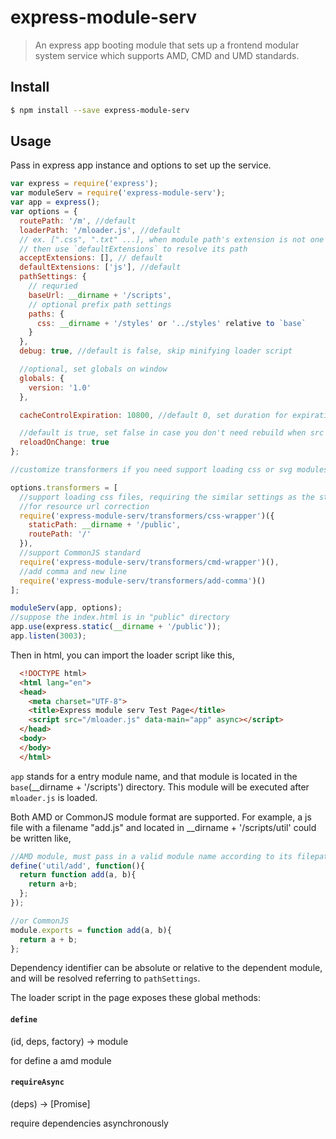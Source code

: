 # express-module-serv

> An express app booting module that sets up a frontend modular system service which supports AMD, CMD and UMD standards.


## Install

```sh
$ npm install --save express-module-serv
```


## Usage

Pass in express app instance and options to set up the service.

```js
var express = require('express');
var moduleServ = require('express-module-serv');
var app = express();
var options = {
  routePath: '/m', //default
  loaderPath: '/mloader.js', //default
  // ex. [".css", ".txt" ...], when module path's extension is not one of these 
  // then use `defaultExtensions` to resolve its path
  acceptExtensions: [], // default
  defaultExtensions: ['js'], //default
  pathSettings: {
    // requried
    baseUrl: __dirname + '/scripts',
    // optional prefix path settings
    paths: {
      css: __dirname + '/styles' or '../styles' relative to `base`
    }
  },
  debug: true, //default is false, skip minifying loader script

  //optional, set globals on window
  globals: {
    version: '1.0'
  },

  cacheControlExpiration: 10800, //default 0, set duration for expiration in seconds

  //default is true, set false in case you don't need rebuild when src file is updated, for example in production environment.
  reloadOnChange: true
};

//customize transformers if you need support loading css or svg modules

options.transformers = [
  //support loading css files, requiring the similar settings as the static middleware needs
  //for resource url correction
  require('express-module-serv/transformers/css-wrapper')({
    staticPath: __dirname + '/public',
    routePath: '/'
  }),
  //support CommonJS standard
  require('express-module-serv/transformers/cmd-wrapper')(),
  //add comma and new line
  require('express-module-serv/transformers/add-comma')()
];

moduleServ(app, options);
//suppose the index.html is in "public" directory
app.use(express.static(__dirname + '/public'));
app.listen(3003);
```
Then in html, you can import the loader script like this,
```html
  <!DOCTYPE html>
  <html lang="en">
  <head>
    <meta charset="UTF-8">
    <title>Express module serv Test Page</title>
    <script src="/mloader.js" data-main="app" async></script>
  </head>
  <body>
  </body>
  </html>
```
`app` stands for a entry module name, and that module is located in the `base`(__dirname + '/scripts') directory.
This module will be executed after `mloader.js` is loaded.

Both AMD or CommonJS module format are supported.  For example, a js file with a filename "add.js" and located in  __dirname + '/scripts/util' could be written like,
```js
//AMD module, must pass in a valid module name according to its filepath
define('util/add', function(){
  return function add(a, b){
    return a+b;
  };
});

//or CommonJS
module.exports = function add(a, b){
  return a + b;
};
```

Dependency identifier can be absolute or relative to the dependent module, and will be resolved referring to `pathSettings`.



The loader script in the page exposes these global methods:
#### `define`

(id, deps, factory) -> module

for define a amd module

#### `requireAsync`

(deps) -> [Promise]

require dependencies asynchronously
